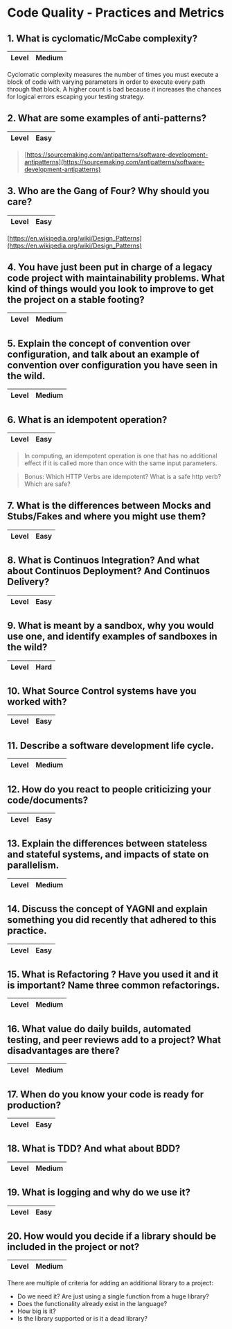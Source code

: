 # Code Quality - Practices and Metrics

## 1. What is cyclomatic/McCabe complexity?

| Level | Medium |
| ----- | --- |

Cyclomatic complexity measures the number of times you must execute a block of code with varying parameters in order to execute every path through that block. A higher count is bad because it increases the chances for logical errors escaping your testing strategy.

## 2. What are some examples of anti-patterns?

| Level | Easy |
| ----- | --- |

> [https://sourcemaking.com/antipatterns/software-development-antipatterns](https://sourcemaking.com/antipatterns/software-development-antipatterns)

## 3. Who are the Gang of Four? Why should you care?

| Level | Easy |
| ----- | --- |

[https://en.wikipedia.org/wiki/Design_Patterns](https://en.wikipedia.org/wiki/Design_Patterns)

## 4. You have just been put in charge of a legacy code project with maintainability problems. What kind of things would you look to improve to get the project on a stable footing?

| Level | Medium |
| ----- | --- |

## 5. Explain the concept of convention over configuration, and talk about an example of convention over configuration you have seen in the wild.

| Level | Medium |
| ----- | --- |

## 6. What is an idempotent operation?

| Level | Easy |
| ----- | --- |

> In computing, an idempotent operation is one that has no additional effect if it is called more than once with the same input parameters.

> Bonus: Which HTTP Verbs are idempotent? What is a safe http verb? Which are safe?

## 7. What is the differences between Mocks and Stubs/Fakes and where you might use them?

| Level | Easy |
| ----- | --- |

## 8. What is Continuos Integration? And what about Continuos Deployment? And Continuos Delivery?

| Level | Easy |
| ----- | --- |

## 9. What is meant by a sandbox, why you would use one, and identify examples of sandboxes in the wild?

| Level | Hard |
| ----- | --- |

## 10. What Source Control systems have you worked with?

| Level | Easy |
| ----- | --- |

## 11. Describe a software development life cycle.

| Level | Medium |
| ----- | --- |

## 12. How do you react to people criticizing your code/documents?

| Level | Easy |
| ----- | --- |

## 13. Explain the differences between stateless and stateful systems, and impacts of state on parallelism.

| Level | Medium |
| ----- | --- |

## 14. Discuss the concept of YAGNI and explain something you did recently that adhered to this practice.

| Level | Easy |
| ----- | --- |

## 15. What is Refactoring ? Have you used it and it is important? Name three common refactorings.

| Level | Medium |
| ----- | --- |

## 16. What value do daily builds, automated testing, and peer reviews add to a project? What disadvantages are there?

| Level | Medium |
| ----- | --- |

## 17. When do you know your code is ready for production?

| Level | Easy |
| ----- | --- |

## 18. What is TDD? And what about BDD?

| Level | Medium |
| ----- | --- |

## 19. What is logging and why do we use it?

| Level | Easy |
| ----- | --- |

## 20. How would you decide if a library should be included in the project or not?

| Level | Medium |
| ----- | --- |

There are multiple of criteria for adding an additional library to a project:
- Do we need it? Are just using a single function from a huge library?
- Does the functionality already exist in the language?
- How big is it?
- Is the library supported or is it a dead library?
